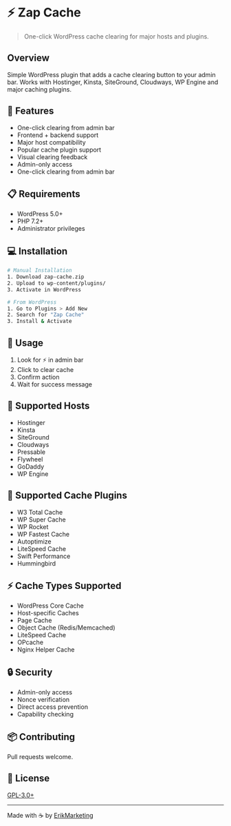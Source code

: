 # ⚡ Zap Cache

> One-click WordPress cache clearing for major hosts and plugins.

## Overview

Simple WordPress plugin that adds a cache clearing button to your admin bar. Works with Hostinger, Kinsta, SiteGround, Cloudways, WP Engine and major caching plugins.

## 🚀 Features

* One-click clearing from admin bar
* Frontend + backend support
* Major host compatibility
* Popular cache plugin support
* Visual clearing feedback
* Admin-only access
* One-click clearing from admin bar

## 📋 Requirements

* WordPress 5.0+
* PHP 7.2+
* Administrator privileges

## 💻 Installation

```bash
# Manual Installation
1. Download zap-cache.zip
2. Upload to wp-content/plugins/
3. Activate in WordPress

# From WordPress
1. Go to Plugins > Add New
2. Search for "Zap Cache"
3. Install & Activate
```

## 🔧 Usage

1. Look for ⚡ in admin bar
2. Click to clear cache
3. Confirm action
4. Wait for success message

## 🏢 Supported Hosts

* Hostinger
* Kinsta
* SiteGround
* Cloudways
* Pressable
* Flywheel
* GoDaddy
* WP Engine

## 🔌 Supported Cache Plugins

* W3 Total Cache
* WP Super Cache
* WP Rocket
* WP Fastest Cache
* Autoptimize
* LiteSpeed Cache
* Swift Performance
* Hummingbird

## ⚡ Cache Types Supported

* WordPress Core Cache
* Host-specific Caches
* Page Cache
* Object Cache (Redis/Memcached)
* LiteSpeed Cache
* OPcache
* Nginx Helper Cache

## 🔒 Security

* Admin-only access
* Nonce verification
* Direct access prevention
* Capability checking

## 📦 Contributing

Pull requests welcome.

## 📝 License

[GPL-3.0+](http://www.gnu.org/licenses/gpl-3.0.txt)

---
Made with ☕ by [ErikMarketing](https://erik.marketing)
